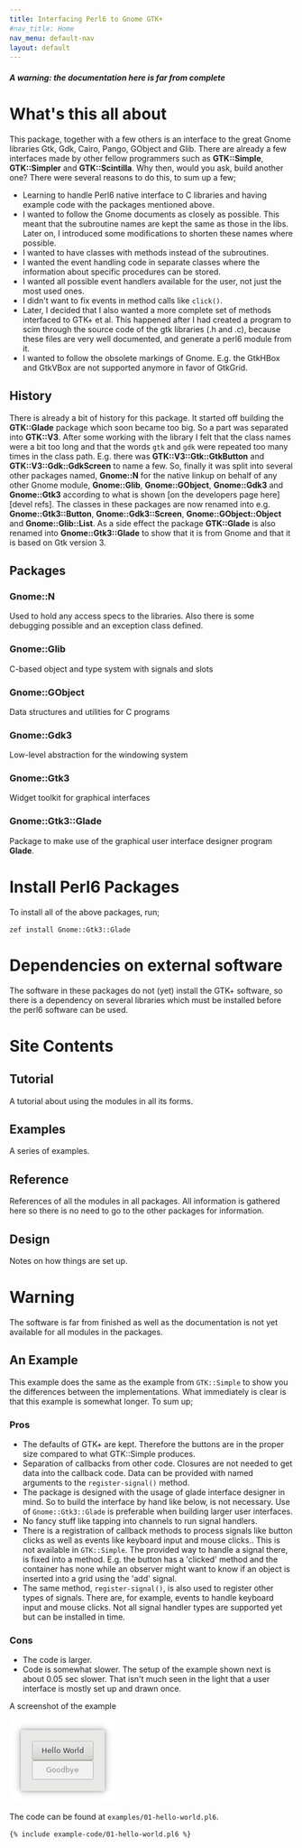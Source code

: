 ```yaml
---
title: Interfacing Perl6 to Gnome GTK+
#nav_title: Home
nav_menu: default-nav
layout: default
---
```


##### A warning: the documentation here is far from complete

# What's this all about
This package, together with a few others is an interface to the great Gnome libraries Gtk, Gdk, Cairo, Pango, GObject and Glib. There are already a few interfaces made by other fellow programmers such as **GTK::Simple**, **GTK::Simpler** and **GTK::Scintilla**. Why then, would you ask, build another one? There were several reasons to do this, to sum up a few;
* Learning to handle Perl6 native interface to C libraries and having example code with the packages mentioned above.
* I wanted to follow the Gnome documents as closely as possible. This meant that the subroutine names are kept the same as those in the libs. Later on, I introduced some modifications to shorten these names where possible.
* I wanted to have classes with methods instead of the subroutines.
* I wanted the event handling code in separate classes where the information about specific procedures can be stored.
* I wanted all possible event handlers available for the user, not just the most used ones.
* I didn't want to fix events in method calls like `click()`.
* Later, I decided that I also wanted a more complete set of methods interfaced to GTK+ et al. This happened after I had created a program to scim through the source code of the gtk libraries (.h and .c), because these files are very well documented, and generate a perl6 module from it.
* I wanted to follow the obsolete markings of Gnome. E.g. the GtkHBox and GtkVBox are not supported anymore in favor of GtkGrid.

## History
There is already a bit of history for this package. It started off building the **GTK::Glade** package which soon became too big. So a part was separated into **GTK::V3**. After some working with the library I felt that the class names were a bit too long and that the words `gtk` and `gdk` were repeated too many times in the class path. E.g. there was **GTK::V3::Gtk::GtkButton** and **GTK::V3::Gdk::GdkScreen** to name a few. So, finally it was split into several other packages named, **Gnome::N** for the native linkup on behalf of any other Gnome module, **Gnome::Glib**, **Gnome::GObject**, **Gnome::Gdk3** and **Gnome::Gtk3** according to what is shown [on the developers page here][devel refs]. The classes in these packages are now renamed into e.g. **Gnome::Gtk3::Button**, **Gnome::Gdk3::Screen**, **Gnome::GObject::Object** and **Gnome::Glib::List**. As a side effect the package **GTK::Glade** is also renamed into **Gnome::Gtk3::Glade** to show that it is from Gnome and that it is based on Gtk version 3.


## Packages
### Gnome::N
Used to hold any access specs to the libraries. Also there is some debugging possible and an exception class defined.

### Gnome::Glib
C-based object and type system with signals and slots

### Gnome::GObject
Data structures and utilities for C programs

### Gnome::Gdk3
Low-level abstraction for the windowing system

### Gnome::Gtk3
Widget toolkit for graphical interfaces

### Gnome::Gtk3::Glade
Package to make use of the graphical user interface designer program **Glade**.

# Install Perl6 Packages
To install all of the above packages, run;
```
zef install Gnome::Gtk3::Glade
```

# Dependencies on external software
The software in these packages do not (yet) install the GTK+ software, so there is a dependency on several libraries which must be installed before the perl6 software can be used.

# Site Contents
## Tutorial
A tutorial about using the modules in all its forms.

## Examples
A series of examples.

## Reference
References of all the modules in all packages. All information is gathered here so there is no need to go to the other packages for information.

## Design
Notes on how things are set up.

# Warning
The software is far from finished as well as the documentation is not yet available for all modules in the packages.


## An Example

This example does the same as the example from `GTK::Simple` to show you the differences between the implementations. What immediately is clear is that this example is somewhat longer. To sum up;
### Pros
  * The defaults of GTK+ are kept. Therefore the buttons are in the proper size compared to what GTK::Simple produces.
  * Separation of callbacks from other code. Closures are not needed to get data into the callback code. Data can be provided with named arguments to the `register-signal()` method.
  * The package is designed with the usage of glade interface designer in mind. So to build the interface by hand like below, is not necessary. Use of `Gnome::Gtk3::Glade` is preferable when building larger user interfaces.
  * No fancy stuff like tapping into channels to run signal handlers.
  * There is a registration of callback methods to process signals like button clicks as well as events like keyboard input and mouse clicks.. This is not available in `GTK::Simple`. The provided way to handle a signal there, is fixed into a method. E.g. the button has a 'clicked' method and the container has none while an observer might want to know if an object is inserted into a grid using the 'add' signal.
  * The same method, `register-signal()`, is also used to register other types of signals. There are, for example, events to handle keyboard input and mouse clicks. Not all signal handler types are supported yet but can be installed in time.

### Cons
  * The code is larger.
  * Code is somewhat slower. The setup of the example shown next is about 0.05 sec slower. That isn't much seen in the light that a user interface is mostly set up and drawn once.

A screenshot of the example

![-this screenshot-](content-docs/examples/images/01-hello-world.png)

The code can be found at `examples/01-hello-world.pl6`.
```
{% include example-code/01-hello-world.pl6 %}
```





[screenshot 1]: images/01-hello-world.png

[screenshot 2]: https://martimm.github.io/perl6-gnome-gtk3/images/examples/16a-level-bar.png
[screenshot 3]: https://martimm.github.io/perl6-gnome-gtk3/images/examples/16b-level-bar.png
[screenshot 4]: https://martimm.github.io/perl6-gnome-gtk3/images/examples/ex-GtkScale.png
